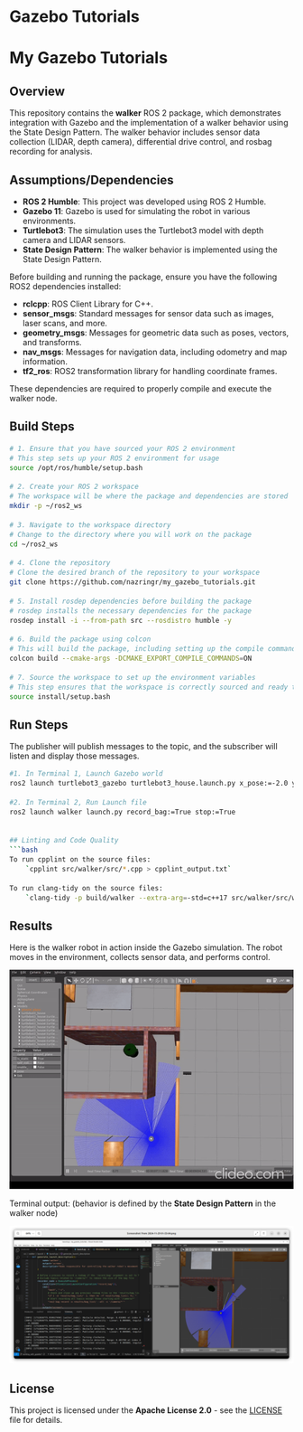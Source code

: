 # Gazebo Tutorials
# My Gazebo Tutorials

## Overview

This repository contains the **walker** ROS 2 package, which demonstrates integration with Gazebo and the implementation of a walker behavior using the State Design Pattern. The walker behavior includes sensor data collection (LIDAR, depth camera), differential drive control, and rosbag recording for analysis.

## Assumptions/Dependencies

- **ROS 2 Humble**: This project was developed using ROS 2 Humble.
- **Gazebo 11**: Gazebo is used for simulating the robot in various environments.
- **Turtlebot3**: The simulation uses the Turtlebot3 model with depth camera and LIDAR sensors.
- **State Design Pattern**: The walker behavior is implemented using the State Design Pattern.

Before building and running the package, ensure you have the following ROS2 dependencies installed:

- **rclcpp**: ROS Client Library for C++.
- **sensor_msgs**: Standard messages for sensor data such as images, laser scans, and more.
- **geometry_msgs**: Messages for geometric data such as poses, vectors, and transforms.
- **nav_msgs**: Messages for navigation data, including odometry and map information.
- **tf2_ros**: ROS2 transformation library for handling coordinate frames.

These dependencies are required to properly compile and execute the walker node.


## Build Steps

```bash
# 1. Ensure that you have sourced your ROS 2 environment
# This step sets up your ROS 2 environment for usage
source /opt/ros/humble/setup.bash

# 2. Create your ROS 2 workspace
# The workspace will be where the package and dependencies are stored
mkdir -p ~/ros2_ws

# 3. Navigate to the workspace directory
# Change to the directory where you will work on the package
cd ~/ros2_ws

# 4. Clone the repository
# Clone the desired branch of the repository to your workspace
git clone https://github.com/nazringr/my_gazebo_tutorials.git 

# 5. Install rosdep dependencies before building the package
# rosdep installs the necessary dependencies for the package
rosdep install -i --from-path src --rosdistro humble -y

# 6. Build the package using colcon
# This will build the package, including setting up the compile commands for IDEs
colcon build --cmake-args -DCMAKE_EXPORT_COMPILE_COMMANDS=ON

# 7. Source the workspace to set up the environment variables
# This step ensures that the workspace is correctly sourced and ready to use
source install/setup.bash
```

## Run Steps

The publisher will publish messages to the topic, and the subscriber will listen and display those messages.

```bash
#1. In Terminal 1, Launch Gazebo world 
ros2 launch turtlebot3_gazebo turtlebot3_house.launch.py x_pose:=-2.0 y_pose:=1.0 z_pose:=0.0

#2. In Terminal 2, Run Launch file
ros2 launch walker launch.py record_bag:=True stop:=True

   
## Linting and Code Quality
```bash
To run cpplint on the source files:
    `cpplint src/walker/src/*.cpp > cpplint_output.txt`

To run clang-tidy on the source files:
    `clang-tidy -p build/walker --extra-arg=-std=c++17 src/walker/src/walker.cpp > src/walker/results/clang-tidy.txt`
```

## Results

Here is the walker robot in action inside the Gazebo simulation. The robot moves in the environment, collects sensor data, and performs control.

![Walker Robot in Action](src/walker/results/bag_play.gif)

Terminal output: (behavior is defined by the **State Design Pattern** in the walker node)

![Terninal Output](src/walker/results/terminalOutput.png)


## License

This project is licensed under the **Apache License 2.0** - see the [LICENSE](LICENSE) file for details.

